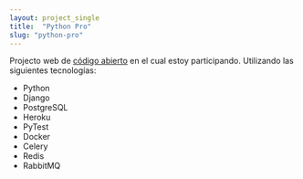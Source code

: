 ```yaml
---
layout: project_single
title:  "Python Pro"
slug: "python-pro"
---
```

Projecto web de [código abierto](https://github.com/pythonprobr/pythonpro-website) en el cual estoy participando. Utilizando las siguientes tecnologías:
- Python
- Django
- PostgreSQL
- Heroku
- PyTest
- Docker
- Celery
- Redis
- RabbitMQ